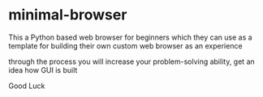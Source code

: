 # minimal-browser
This a Python based web browser for beginners which they can use as a template for building their own custom web browser as an experience 

through the process you will increase your problem-solving ability, get an idea how GUI is built

Good Luck

